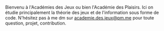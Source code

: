 Bienvenu à l'Académies des Jeux ou bien l'Académie des Plaisirs. Ici on étudie principalement la théorie des jeux et de l'information sous forme de code. 
N'hésitez pas à me dm sur academie.des.jeux@pm.me pour toute question, projet, contribution.
<!---
Academie-des-Jeux/Academie-des-Jeux is a ✨ special ✨ repository because its `README.md` (this file) appears on your GitHub profile.
You can click the Preview link to take a look at your changes.
--->
